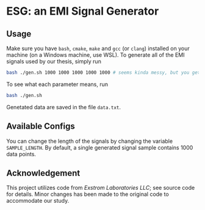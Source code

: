 # ESG: an EMI Signal Generator

## Usage

Make sure you have `bash`, `cmake`, `make` and `gcc` (or `clang`) installed on your machine (on a Windows machine, use WSL). To generate all of the EMI signals used by our thesis, simply run

```bash
bash ./gen.sh 1000 1000 1000 1000 1000 # seems kinda messy, but you get the idea
```

To see what each parameter means, run

```bash
bash ./gen.sh
```

Genetated data are saved in the file `data.txt`.

## Available Configs

You can change the length of the signals by changing the variable `SAMPLE_LENGTH`. By default, a single generated signal sample contains 1000 data points.

## Acknowledgement

This project utilizes code from *Exstrom Laboratories LLC*; see source code for details. Minor changes has been made to the original code to accommodate our study.
